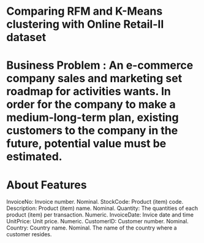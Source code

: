 # Comparing RFM and K-Means clustering with Online Retail-II dataset

# Business Problem : An e-commerce company sales and marketing set roadmap for activities wants. In order for the company to make a medium-long-term plan, existing customers to the company in the future, potential value must be estimated.

# About Features

InvoiceNo: Invoice number. Nominal. 
StockCode: Product (item) code. 
Description: Product (item) name. Nominal.
Quantity: The quantities of each product (item) per transaction. Numeric.
InvoiceDate: Invice date and time
UnitPrice: Unit price. Numeric.
CustomerID: Customer number. Nominal. 
Country: Country name. Nominal. The name of the country where a customer resides.

